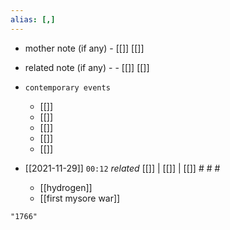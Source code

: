 ```yaml
---
alias: [,]
---
```

- mother note (if any)
		- [[]] [[]]
- related note (if any) -
		- [[]] [[]]
- `contemporary events`
	- [[]]
	- [[]]
	- [[]]
	- [[]]
	- [[]]

- [[2021-11-29]]  `00:12` _related_ [[]] | [[]] | [[]] # # #
	- [[hydrogen]]
	- [[first mysore war]]

```query
"1766"
```